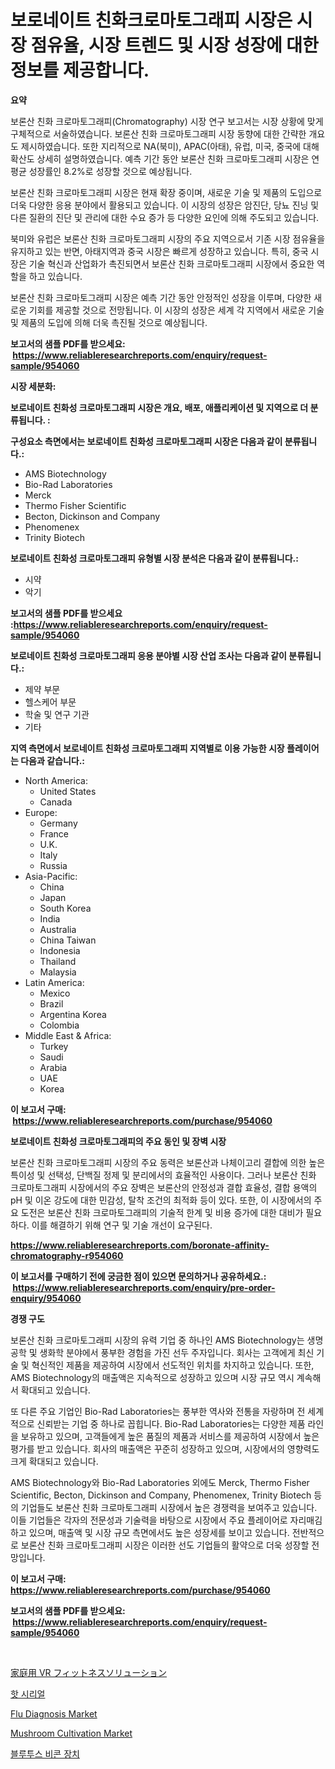 <p><h1>보로네이트 친화크로마토그래피 시장은 시장 점유율, 시장 트렌드 및 시장 성장에 대한 정보를 제공합니다.</h1></p><p><strong>요약</strong></p>
<p><p>보론산 친화 크로마토그래피(Chromatography) 시장 연구 보고서는 시장 상황에 맞게 구체적으로 서술하였습니다. 보론산 친화 크로마토그래피 시장 동향에 대한 간략한 개요도 제시하였습니다. 또한 지리적으로 NA(북미), APAC(아태), 유럽, 미국, 중국에 대해 확산도 상세히 설명하였습니다. 예측 기간 동안 보론산 친화 크로마토그래피 시장은 연평균 성장률인 8.2%로 성장할 것으로 예상됩니다.</p><p>보론산 친화 크로마토그래피 시장은 현재 확장 중이며, 새로운 기술 및 제품의 도입으로 더욱 다양한 응용 분야에서 활용되고 있습니다. 이 시장의 성장은 암진단, 당뇨 진닝 및 다른 질환의 진단 및 관리에 대한 수요 증가 등 다양한 요인에 의해 주도되고 있습니다.</p><p>북미와 유럽은 보론산 친화 크로마토그래피 시장의 주요 지역으로서 기존 시장 점유율을 유지하고 있는 반면, 아태지역과 중국 시장은 빠르게 성장하고 있습니다. 특히, 중국 시장은 기술 혁신과 산업화가 촉진되면서 보론산 친화 크로마토그래피 시장에서 중요한 역할을 하고 있습니다.</p><p>보론산 친화 크로마토그래피 시장은 예측 기간 동안 안정적인 성장을 이루며, 다양한 새로운 기회를 제공할 것으로 전망됩니다. 이 시장의 성장은 세계 각 지역에서 새로운 기술 및 제품의 도입에 의해 더욱 촉진될 것으로 예상됩니다.</p></p>
<p><strong>보고서의 샘플 PDF를 받으세요: &nbsp;<a href="https://www.reliableresearchreports.com/enquiry/request-sample/954060">https://www.reliableresearchreports.com/enquiry/request-sample/954060</a></strong></p>
<p><strong>시장 세분화:</strong></p>
<p><strong> 보로네이트 친화성 크로마토그래피 시장은 개요, 배포, 애플리케이션 및 지역으로 더 분류됩니다. :</strong></p>
<p><strong>구성요소 측면에서는 보로네이트 친화성 크로마토그래피 시장은 다음과 같이 분류됩니다.:</strong></p>
<p><ul><li>AMS Biotechnology</li><li>Bio-Rad Laboratories</li><li>Merck</li><li>Thermo Fisher Scientific</li><li>Becton, Dickinson and Company</li><li>Phenomenex</li><li>Trinity Biotech</li></ul></p>
<p><strong> 보로네이트 친화성 크로마토그래피 유형별 시장 분석은 다음과 같이 분류됩니다.:</strong></p>
<p><ul><li>시약</li><li>악기</li></ul></p>
<p><strong>보고서의 샘플 PDF를 받으세요 :<a href="https://www.reliableresearchreports.com/enquiry/request-sample/954060">https://www.reliableresearchreports.com/enquiry/request-sample/954060</a></strong></p>
<p><strong> 보로네이트 친화성 크로마토그래피 응용 분야별 시장 산업 조사는 다음과 같이 분류됩니다.:</strong></p>
<p><ul><li>제약 부문</li><li>헬스케어 부문</li><li>학술 및 연구 기관</li><li>기타</li></ul></p>
<p><strong>지역 측면에서 보로네이트 친화성 크로마토그래피 지역별로 이용 가능한 시장 플레이어는 다음과 같습니다.:</strong></p>
<p><ul>
    <li>
        North America:
        <ul>
            <li>United States</li>
            <li>Canada</li>
        </ul>
    </li>
    <li>
        Europe:
        <ul>
            <li>Germany</li>
            <li>France</li>
            <li>U.K.</li>
            <li>Italy</li>
            <li>Russia</li>
        </ul>
    </li>
    <li>
        Asia-Pacific:
        <ul>
            <li>China</li>
            <li>Japan</li>
            <li>South Korea</li>
            <li>India</li>
            <li>Australia</li>
            <li>China Taiwan</li>
            <li>Indonesia</li>
            <li>Thailand</li>
            <li>Malaysia</li>
        </ul>
    </li>
    <li>
        Latin America:
        <ul>
            <li>Mexico</li>
            <li>Brazil</li>
            <li>Argentina Korea</li>
            <li>Colombia</li>
        </ul>
    </li>
    <li>
        Middle East & Africa:
        <ul>
            <li>Turkey</li>
            <li>Saudi</li>
            <li>Arabia</li>
            <li>UAE</li>
            <li>Korea</li>
        </ul>
    </li>
    </ul></p>
<p><strong>이 보고서 구매: &nbsp;<a href="https://www.reliableresearchreports.com/purchase/954060">https://www.reliableresearchreports.com/purchase/954060</a></strong></p>
<p><strong>보로네이트 친화성 크로마토그래피의 주요 동인 및 장벽 시장</strong></p>
<p><p>보론산 친화 크로마토그래피 시장의 주요 동력은 보론산과 나체이고리 결합에 의한 높은 특이성 및 선택성, 단백질 정제 및 분리에서의 효율적인 사용이다. 그러나 보론산 친화 크로마토그래피 시장에서의 주요 장벽은 보론산의 안정성과 결합 효율성, 결합 용액의 pH 및 이온 강도에 대한 민감성, 탈착 조건의 최적화 등이 있다. 또한, 이 시장에서의 주요 도전은 보론산 친화 크로마토그래피의 기술적 한계 및 비용 증가에 대한 대비가 필요하다. 이를 해결하기 위해 연구 및 기술 개선이 요구된다.</p></p>
<p><strong><a href="https://www.reliableresearchreports.com/boronate-affinity-chromatography-r954060">https://www.reliableresearchreports.com/boronate-affinity-chromatography-r954060</a></strong></p>
<p><strong>이 보고서를 구매하기 전에 궁금한 점이 있으면 문의하거나 공유하세요.: &nbsp;<a href="https://www.reliableresearchreports.com/enquiry/pre-order-enquiry/954060">https://www.reliableresearchreports.com/enquiry/pre-order-enquiry/954060</a></strong></p>
<p><strong>경쟁 구도</strong></p>
<p><p>보론산 친화 크로마토그래피 시장의 유력 기업 중 하나인 AMS Biotechnology는 생명 공학 및 생화학 분야에서 풍부한 경험을 가진 선두 주자입니다. 회사는 고객에게 최신 기술 및 혁신적인 제품을 제공하여 시장에서 선도적인 위치를 차지하고 있습니다. 또한, AMS Biotechnology의 매출액은 지속적으로 성장하고 있으며 시장 규모 역시 계속해서 확대되고 있습니다.</p><p>또 다른 주요 기업인 Bio-Rad Laboratories는 풍부한 역사와 전통을 자랑하며 전 세계적으로 신뢰받는 기업 중 하나로 꼽힙니다. Bio-Rad Laboratories는 다양한 제품 라인을 보유하고 있으며, 고객들에게 높은 품질의 제품과 서비스를 제공하여 시장에서 높은 평가를 받고 있습니다. 회사의 매출액은 꾸준히 성장하고 있으며, 시장에서의 영향력도 크게 확대되고 있습니다.</p><p>AMS Biotechnology와 Bio-Rad Laboratories 외에도 Merck, Thermo Fisher Scientific, Becton, Dickinson and Company, Phenomenex, Trinity Biotech 등의 기업들도 보론산 친화 크로마토그래피 시장에서 높은 경쟁력을 보여주고 있습니다. 이들 기업들은 각자의 전문성과 기술력을 바탕으로 시장에서 주요 플레이어로 자리매김하고 있으며, 매출액 및 시장 규모 측면에서도 높은 성장세를 보이고 있습니다. 전반적으로 보론산 친화 크로마토그래피 시장은 이러한 선도 기업들의 활약으로 더욱 성장할 전망입니다.</p></p>
<p><strong>이 보고서 구매: &nbsp; <a href="https://www.reliableresearchreports.com/purchase/954060">https://www.reliableresearchreports.com/purchase/954060</a></strong></p>
<p><strong>보고서의 샘플 PDF를 받으세요: &nbsp;<a href="https://www.reliableresearchreports.com/enquiry/request-sample/954060">https://www.reliableresearchreports.com/enquiry/request-sample/954060</a></strong><strong></strong></p>
<p>&nbsp;</p>
<p><p><a href="https://github.com/KaliMetz2023/Market-Research-Report-List-1/blob/main/344633280386.md">家庭用 VR フィットネスソリューション</a></p><p><a href="https://medium.com/@cierrahayes645/%EC%98%A8%EA%B8%B0%EC%8B%9D-%EC%8B%9C%EB%A6%AC%EC%96%BC-%EC%8B%9C%EC%9E%A5-%EA%B7%9C%EB%AA%A8-%EC%8B%9C%EC%9E%A5-%EC%A0%84%EB%A7%9D-%EB%B0%8F-%EC%8B%9C%EC%9E%A5-%EC%98%88%EC%B8%A1-2024%EB%85%84%EB%B6%80%ED%84%B0-2031%EB%85%84%EA%B9%8C%EC%A7%80-800928af4dc5">핫 시리얼</a></p><p><a href="https://github.com/nathandecarvalho/Market-Research-Report-List-3/blob/main/flu-diagnosis-market.md">Flu Diagnosis Market</a></p><p><a href="https://github.com/julyju69/Market-Research-Report-List-3/blob/main/mushroom-cultivation-market.md">Mushroom Cultivation Market</a></p><p><a href="https://github.com/JackieFauhey9089475/Market-Research-Report-List-1/blob/main/189721774922.md">블루투스 비콘 장치</a></p></p>